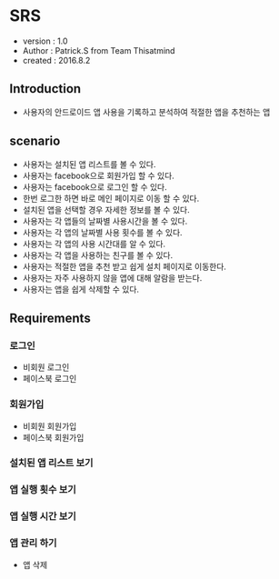 # SRS
- version : 1.0
- Author : Patrick.S from Team Thisatmind
- created : 2016.8.2

## Introduction

- 사용자의 안드로이드 앱 사용을 기록하고 분석하여 적절한 앱을 추천하는 앱

## scenario

- 사용자는 설치된 앱 리스트를 볼 수 있다.
- 사용자는 facebook으로 회원가입 할 수 있다.
- 사용자는 facebook으로 로그인 할 수 있다.
- 한번 로그한 하면 바로 메인 페이지로 이동 할 수 있다.
- 설치된 앱을 선택할 경우 자세한 정보를 볼 수 있다.
- 사용자는 각 앱들의 날짜별 사용시간을 볼 수 있다.
- 사용자는 각 앱의 날짜별 사용 횟수를 볼 수 있다.
- 사용자는 각 앱의 사용 시간대를 알 수 있다.
- 사용자는 각 앱을 사용하는 친구를 볼 수 있다.
- 사용자는 적절한 앱을 추천 받고 쉽게 설치 페이지로 이동한다.
- 사용자는 자주 사용하지 않을 앱에 대해 알람을 받는다.
- 사용자는 앱을 쉽게 삭제할 수 있다.

## Requirements

### 로그인
- 비회원 로그인
- 페이스북 로그인

### 회원가입
- 비회원 회원가입
- 페이스북 회원가입

### 설치된 앱 리스트 보기

### 앱 실행 횟수 보기

### 앱 실행 시간 보기

### 앱 관리 하기
- 앱 삭제